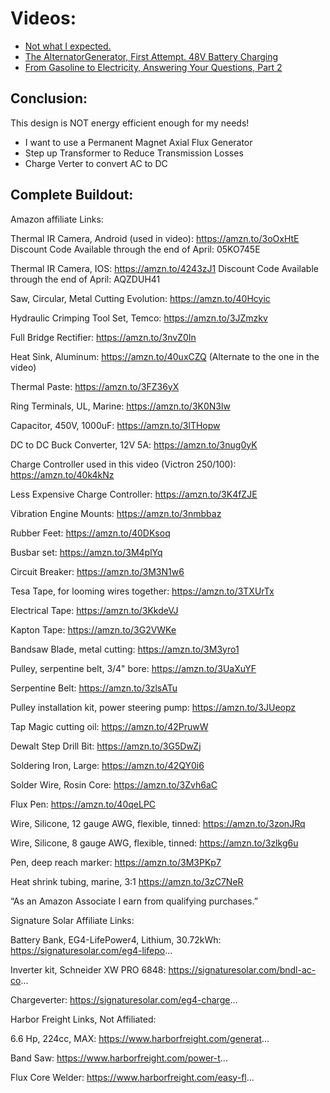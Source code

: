 # Videos:
- [Not what I expected.](https://youtu.be/kQTFPMDE_F4)
- [The AlternatorGenerator, First Attempt. 48V Battery Charging](https://youtu.be/CL8W5hipaLM)
- [From Gasoline to Electricity, Answering Your Questions, Part 2](https://youtu.be/cy0t4qq8mS0)

## Conclusion:
This design is NOT energy efficient enough for my needs!
- I want to use a Permanent Magnet Axial Flux Generator
- Step up Transformer to Reduce Transmission Losses
- Charge Verter to convert AC to DC

## Complete Buildout:
Amazon affiliate Links: 

Thermal IR Camera, Android (used in video): https://amzn.to/3oOxHtE
Discount Code Available through the end of April: 05KO745E

Thermal IR Camera, IOS: https://amzn.to/4243zJ1
Discount Code Available through the end of April: AQZDUH41

Saw, Circular, Metal Cutting Evolution: https://amzn.to/40Hcyic

Hydraulic Crimping Tool Set, Temco: https://amzn.to/3JZmzkv

Full Bridge Rectifier: https://amzn.to/3nvZ0In

Heat Sink, Aluminum: https://amzn.to/40uxCZQ
(Alternate to the one in the video)

Thermal Paste: https://amzn.to/3FZ36yX

Ring Terminals, UL, Marine: https://amzn.to/3K0N3lw

Capacitor, 450V, 1000uF: https://amzn.to/3lTHopw

DC to DC Buck Converter, 12V 5A: https://amzn.to/3nug0yK

Charge Controller used in this video (Victron 250/100): https://amzn.to/40k4kNz

Less Expensive Charge Controller: https://amzn.to/3K4fZJE

Vibration Engine Mounts: https://amzn.to/3nmbbaz

Rubber Feet: https://amzn.to/40DKsoq

Busbar set: https://amzn.to/3M4plYq

Circuit Breaker: https://amzn.to/3M3N1w6

Tesa Tape, for looming wires together: https://amzn.to/3TXUrTx

Electrical Tape: https://amzn.to/3KkdeVJ

Kapton Tape: https://amzn.to/3G2VWKe

Bandsaw Blade, metal cutting: https://amzn.to/3M3yro1

Pulley, serpentine belt, 3/4" bore: https://amzn.to/3UaXuYF

Serpentine Belt: https://amzn.to/3zlsATu

Pulley installation kit, power steering pump: https://amzn.to/3JUeopz

Tap Magic cutting oil: https://amzn.to/42PruwW

Dewalt Step Drill Bit: https://amzn.to/3G5DwZj

Soldering Iron, Large: https://amzn.to/42QY0i6

Solder Wire, Rosin Core: https://amzn.to/3Zvh6aC

Flux Pen: https://amzn.to/40qeLPC

Wire, Silicone, 12 gauge AWG, flexible, tinned: https://amzn.to/3zonJRq

Wire, Silicone, 8 gauge AWG, flexible, tinned: https://amzn.to/3zlkg6u

Pen, deep reach marker: https://amzn.to/3M3PKp7

Heat shrink tubing, marine, 3:1 https://amzn.to/3zC7NeR

“As an Amazon Associate I earn from qualifying purchases.”

Signature Solar Affiliate Links:

Battery Bank, EG4-LifePower4, Lithium, 30.72kWh: https://signaturesolar.com/eg4-lifepo...

Inverter kit, Schneider XW PRO 6848: https://signaturesolar.com/bndl-ac-co...

Chargeverter: https://signaturesolar.com/eg4-charge...

Harbor Freight Links, Not Affiliated:

6.6 Hp, 224cc, MAX: https://www.harborfreight.com/generat...

Band Saw: https://www.harborfreight.com/power-t...

Flux Core Welder: https://www.harborfreight.com/easy-fl...
